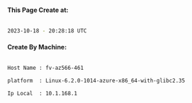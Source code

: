 
   
#### This Page Create at:

```bash

2023-10-18 - 20:28:18 UTC

```

#### Create By Machine:

```bash

Host Name : fv-az566-461

platform  : Linux-6.2.0-1014-azure-x86_64-with-glibc2.35

Ip Local  : 10.1.168.1

```

